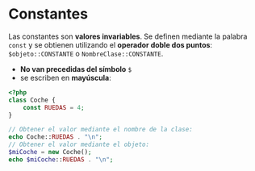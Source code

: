 # Constantes

Las constantes son **valores invariables**. Se definen mediante la palabra `const` y se obtienen utilizando el **operador doble dos puntos**: `$objeto::CONSTANTE` o `NombreClase::CONSTANTE`. 

- **No van precedidas del símbolo** `$`
- se escriben en **mayúscula**:

```php
<?php
class Coche {
    const RUEDAS = 4;
}

// Obtener el valor mediante el nombre de la clase:
echo Coche::RUEDAS . "\n";
// Obtener el valor mediante el objeto:
$miCoche = new Coche();
echo $miCoche::RUEDAS . "\n";
```

